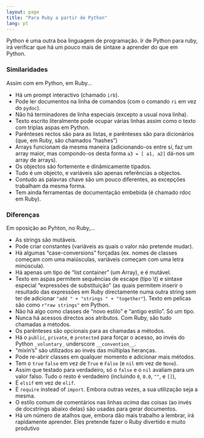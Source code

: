 ```yaml
---
layout: page
title: "Para Ruby a partir de Python"
lang: pt
---
```


Python é uma outra boa linguagem de programação. Ir de Python para ruby,
irá verificar que há um pouco mais de sintaxe a aprender do que em
Python.

### Similaridades

Assim com em Python, em Ruby…

* Há um prompt interactivo (chamado `irb`).
* Pode ler documentos na linha de comandos (com o comando `ri` em vez do
  `pydoc`).
* Não há terminadores de linha especiais (excepto a usual nova linha).
* Texto escrito literalmente pode ocupar várias linhas assim como o
  texto com triplas aspas em Python.
* Parênteses rectos são para as listas, e parênteses são para
  dicionários (que, em Ruby, são chamados “hashes”)
* Arrays funcionam da mesma maneira (adicionando-os entre sí, faz um
  array maior, mas compondo-os desta forma `a3 = [ a1, a2]` dá-nos um
  array de arrays).
* Os objectos são fortemente e dinâmicamente tipados.
* Tudo é um objecto, e variáveis são apenas referências a objectos.
* Contudo as palavras chave são um pouco diferentes, as excepções
  trabalham da mesma forma.
* Tem ainda ferramentas de documentação embebida (é chamado rdoc em
  Ruby).

### Diferenças

Em oposição ao Pyhton, no Ruby,...

* As strings são mutáveis.
* Pode criar constantes (variáveis as quais o valor não pretende mudar).
* Há algumas “case-conversions” forçadas (ex. nomes de classes começam
  com uma maiúsculas, variáveis começam com uma letra minúscula).
* Há apenas um tipo de “list container” (um Array), e é mutável.
* Texto em aspas permitem sequências de escape (tipo \\t) e sintaxe
  especial “expressões de substituição” (as quais permitem inserir o
  resultado das expressões em Ruby directamente numa outra string sem
  ter de adicionar `"add " + "strings " + "together"`). Texto em pelicas
  são como `r"raw strings"` em Python.
* Não há algo como classes de “novo estilo” e “antigo estilo”. Só um
  tipo.
* Nunca há acessos directos aos atributos. Com Ruby, são tudo chamadas a
  métodos.
* Os parênteses são opcionais para as chamadas a métodos.
* Há o `public`, `private`, e `protected` para forçar o acesso, ao invés
  do Python `_voluntary_` underscore `__convention__`.
* “mixin’s” são utilizados ao invés das múltiplas heranças.
* Pode re-abrir classes em qualquer momento e adicionar mais métodos.
* Tem o `true` `false` em vez de `True` e `False` (e `nil` em vez de
  `None`).
* Assim que testado para verdadeiro, só o `false` e o `nil` avaliam para
  um valor falso. Tudo o resto é verdadeiro (incluindo `0`, `0.0`, `""`,
  e `[]`),
* É `elsif` em vez de `elif`.
* É `require` instead of `import`. Embora outras vezes, a sua utilização
  seja a mesma.
* O estilo comum de comentários nas linhas *acima* das coisas (ao invés
  de docstrings abaixo delas) são usadas para gerar documentos.
* Há um número de atalhos que, embora dão mais trabalho a lembrar, irá
  rapidamente aprender. Eles pretende fazer o Ruby divertido e muito
  produtivo


